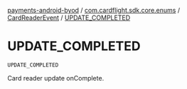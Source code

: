 [payments-android-byod](../../index.md) / [com.cardflight.sdk.core.enums](../index.md) / [CardReaderEvent](index.md) / [UPDATE_COMPLETED](./-u-p-d-a-t-e_-c-o-m-p-l-e-t-e-d.md)

# UPDATE_COMPLETED

`UPDATE_COMPLETED`

Card reader update onComplete.

